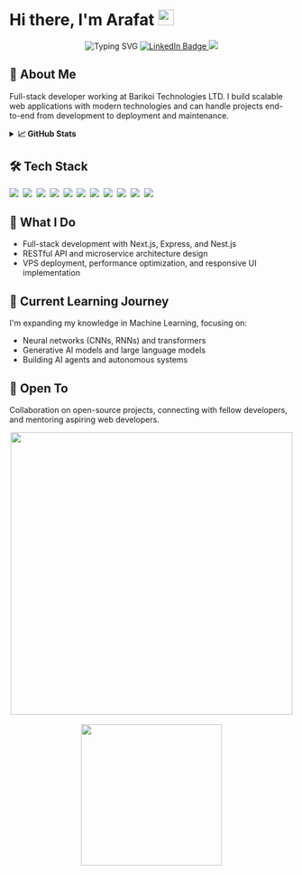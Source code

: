 # Hi there, I'm Arafat <img src="https://media.giphy.com/media/hvRJCLFzcasrR4ia7z/giphy.gif" width="28px"/>

<div align="center">
  <img src="https://readme-typing-svg.herokuapp.com?font=Fira+Code&pause=1000&color=00F0FF&center=true&vCenter=true&width=435&lines=Full-Stack+Developer;Next.js+%7C+Express+%7C+Nest.js;Machine+Learning+Enthusiast" alt="Typing SVG" />
  
  <a href="https://www.linkedin.com/in/arafat-hossan-aft">
    <img src="https://img.shields.io/badge/LinkedIn-blue?style=for-the-badge&logo=linkedin&logoColor=white" alt="LinkedIn Badge"/>
  </a>
  <a href="mailto:arafatcd@gmail.com">
    <img src="https://img.shields.io/badge/Gmail-D14836?style=for-the-badge&logo=gmail&logoColor=white" />
  </a>
</div>

## 💼 About Me

Full-stack developer working at Barikoi Technologies LTD. I build scalable web applications with modern technologies and can handle projects end-to-end from development to deployment and maintenance.

<details>
  <summary><b>📈 GitHub Stats</b></summary>
  <div align="center">
    <img src="https://github-readme-streak-stats.herokuapp.com?user=arafataft&theme=react&hide_border=true&background=0D1117&stroke=0D1117&fire=FF1CF7&sideLabels=00F0FF&currStreakNum=FF1CF7&ring=FF1CF7&currStreakLabel=FF1CF7&sideNums=00F0FF" alt="GitHub Streak" width="420px" />
    <img src="https://github-readme-stats.vercel.app/api/top-langs/?username=arafataft&layout=compact&theme=vision-friendly-dark&hide_border=true" width="350px" />
  </div>
</details>

## 🛠️ Tech Stack

<div>
  <img src="https://img.shields.io/badge/Next.js-000000?style=flat-square&logo=nextdotjs&logoColor=white"/>&nbsp;
  <img src="https://img.shields.io/badge/TypeScript-007ACC?style=flat-square&logo=typescript&logoColor=white"/>&nbsp;
  <img src="https://img.shields.io/badge/React-20232A?style=flat-square&logo=react&logoColor=61DAFB"/>&nbsp;
  <img src="https://img.shields.io/badge/Express.js-404D59?style=flat-square&logo=express&logoColor=white"/>&nbsp;
  <img src="https://img.shields.io/badge/NestJS-e0234e?style=flat-square&logo=nestjs&logoColor=white"/>&nbsp;
  <img src="https://img.shields.io/badge/Node.js-43853D?style=flat-square&logo=node.js&logoColor=white"/>&nbsp;
  <img src="https://img.shields.io/badge/MongoDB-4EA94B?style=flat-square&logo=mongodb&logoColor=white"/>&nbsp;
  <img src="https://img.shields.io/badge/PostgreSQL-316192?style=flat-square&logo=postgresql&logoColor=white"/>&nbsp;
  <img src="https://img.shields.io/badge/MySQL-00000F?style=flat-square&logo=mysql&logoColor=white"/>&nbsp;
  <img src="https://img.shields.io/badge/Docker-2496ED?style=flat-square&logo=docker&logoColor=white"/>&nbsp;
  <img src="https://img.shields.io/badge/AWS-232F3E?style=flat-square&logo=amazon-aws&logoColor=white"/>
</div>

## 🚀 What I Do

- Full-stack development with Next.js, Express, and Nest.js
- RESTful API and microservice architecture design
- VPS deployment, performance optimization, and responsive UI implementation

## 🌱 Current Learning Journey

I'm expanding my knowledge in Machine Learning, focusing on:
- Neural networks (CNNs, RNNs) and transformers
- Generative AI models and large language models
- Building AI agents and autonomous systems

## 👯 Open To

Collaboration on open-source projects, connecting with fellow developers, and mentoring aspiring web developers.

<div align="center">
  <img src="https://quotes-github-readme.vercel.app/api?type=horizontal&theme=dark" width="500px" />
  <br><br>
  <img src="https://profile-counter.glitch.me/arafataft/count.svg" width="250px" />
</div>

<!--
**arafataft/arafataft** is a ✨ _special_ ✨ repository because its `README.md` (this file) appears on your GitHub profile.
-->
